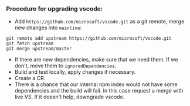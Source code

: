 ### Procedure for upgrading vscode:
- Add `https://github.com/microsoft/vscode.git` as a git remote, merge new changes into `mainline`:
```
git remote add upstream https://github.com/microsoft/vscode.git
git fetch upstream
git merge upstream/master
```
- If there are new dependencies, make sure that we need them. If we don't, move them to `ignoredDependencies`.
- Build and test locally, apply changes if necessary.
- Create a CR.
- There is a chance that our internal npm index would not have some dependencies and the build will fail. In this case request a merge with live VS. If it doesn't help, downgrade vscode.
